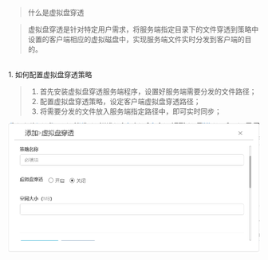 <blockquote class="info">
	什么是虚拟盘穿透
</blockquote> 

> 虚拟盘穿透是针对特定用户需求，将服务端指定目录下的文件穿透到策略中设置的客户端相应的虚拟磁盘中，实现服务端文件实时分发到客户端的目的。
 
 

</br>
1.  如何配置虚拟盘穿透策略

> 1. 首先安装虚拟盘穿透服务端程序，设置好服务端需要分发的文件路径；
 >  2. 配置虚拟盘穿透策略，设定客户端虚拟盘穿透路径；
>  3. 将需要分发的文件放入服务端指定路径中，即可实时同步；

![](../../images/screenshot_1526205106706.png)

 